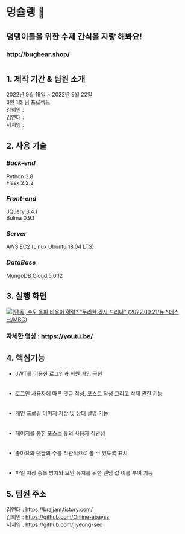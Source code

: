 

# 멍슐랭 🎂
## 댕댕이들을 위한 수제 간식을 자랑 해봐요!  
### http://bugbear.shop/
#

## 1. 제작 기간 & 팀원 소개

2022년 9월 19일 ~ 2022년 9월 22일  
3인 1조 팀 프로젝트  
강희인 :  
김연태 :  
서지영 : 


## 2. 사용 기술

### _**Back-end**_  

Python 3.8  
Flask 2.2.2  

### _**Front-end**_  

JQuery 3.4.1  
Bulma 0.9.1  

### _**Server**_  

AWS EC2 (Linux Ubuntu 18.04 LTS)  

### **_DataBase_**

MongoDB Cloud 5.0.12


## 3. 실행 화면  

[![[단독] 수도 동파 비용이 횡령? "무리한 감사 드러나" (2022.09.21/뉴스데스크/MBC)](https://img.youtube.com/vi/i6FT3k1egh0/0.jpg)](https://www.youtube.com/i6FT3k1egh0?t=0s)

### 자세한 영상 : https://youtu.be/

## 4. 핵심기능  

- JWT를 이용한 로그인과 회원 가입 구현  
######
- 로그인 사용자에 따른 댓글 작성, 포스트 작성 그리고 삭제 권한 기능
######
- 개인 프로필 이미지 저장 및 상태 설명 기능
######
- 페이저를 통한 포스트 뷰의 사용자 직관성 
######
- 좋아요와 댓글의 수를 직관적으로 볼 수 있도록 표시
######
- 파일 저장 중복 방지와 보안 유지를 위한 랜덤 값 이름 부여 기능


## 5. 팀원 주소

김연태 : https://brajjam.tistory.com/  
강희인 : https://github.com/Online-abayss  
서지영 : https://github.com/jiyeong-seo
